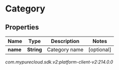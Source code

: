 # Category


## Properties

| Name | Type | Description | Notes |
| ------------ | ------------- | ------------- | ------------- |
| **name** | **String** | Category name |  [optional] |




_com.mypurecloud.sdk.v2:platform-client-v2:214.0.0_
